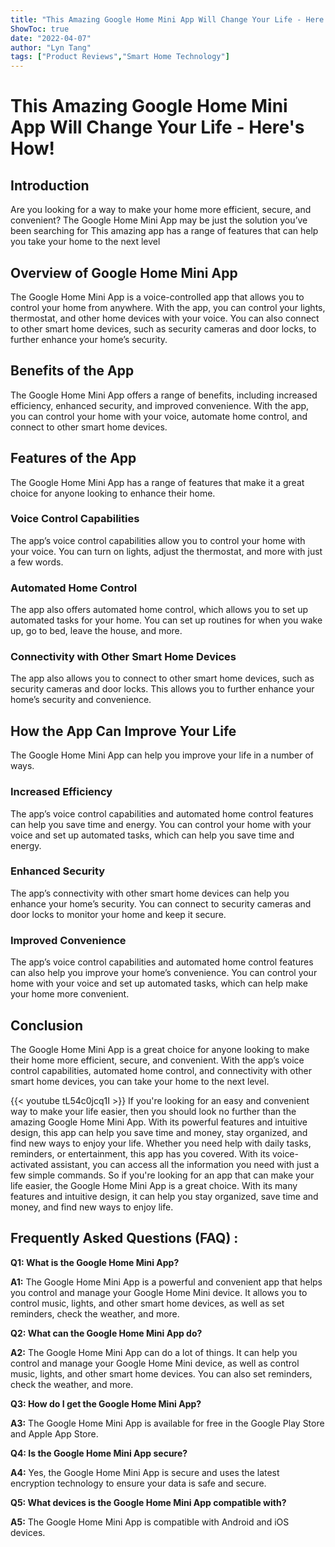 ```yaml
---
title: "This Amazing Google Home Mini App Will Change Your Life - Here's How!"
ShowToc: true 
date: "2022-04-07"
author: "Lyn Tang" 
tags: ["Product Reviews","Smart Home Technology"]
---
```

# This Amazing Google Home Mini App Will Change Your Life - Here's How!

## Introduction
Are you looking for a way to make your home more efficient, secure, and convenient? The Google Home Mini App may be just the solution you’ve been searching for This amazing app has a range of features that can help you take your home to the next level 

## Overview of Google Home Mini App
The Google Home Mini App is a voice-controlled app that allows you to control your home from anywhere. With the app, you can control your lights, thermostat, and other home devices with your voice. You can also connect to other smart home devices, such as security cameras and door locks, to further enhance your home’s security. 

## Benefits of the App
The Google Home Mini App offers a range of benefits, including increased efficiency, enhanced security, and improved convenience. With the app, you can control your home with your voice, automate home control, and connect to other smart home devices. 

## Features of the App
The Google Home Mini App has a range of features that make it a great choice for anyone looking to enhance their home. 

### Voice Control Capabilities
The app’s voice control capabilities allow you to control your home with your voice. You can turn on lights, adjust the thermostat, and more with just a few words. 

### Automated Home Control
The app also offers automated home control, which allows you to set up automated tasks for your home. You can set up routines for when you wake up, go to bed, leave the house, and more. 

### Connectivity with Other Smart Home Devices
The app also allows you to connect to other smart home devices, such as security cameras and door locks. This allows you to further enhance your home’s security and convenience. 

## How the App Can Improve Your Life
The Google Home Mini App can help you improve your life in a number of ways. 

### Increased Efficiency
The app’s voice control capabilities and automated home control features can help you save time and energy. You can control your home with your voice and set up automated tasks, which can help you save time and energy. 

### Enhanced Security
The app’s connectivity with other smart home devices can help you enhance your home’s security. You can connect to security cameras and door locks to monitor your home and keep it secure. 

### Improved Convenience
The app’s voice control capabilities and automated home control features can also help you improve your home’s convenience. You can control your home with your voice and set up automated tasks, which can help make your home more convenient. 

## Conclusion
The Google Home Mini App is a great choice for anyone looking to make their home more efficient, secure, and convenient. With the app’s voice control capabilities, automated home control, and connectivity with other smart home devices, you can take your home to the next level.

{{< youtube tL54c0jcq1I >}} 
If you're looking for an easy and convenient way to make your life easier, then you should look no further than the amazing Google Home Mini App. With its powerful features and intuitive design, this app can help you save time and money, stay organized, and find new ways to enjoy your life. Whether you need help with daily tasks, reminders, or entertainment, this app has you covered. With its voice-activated assistant, you can access all the information you need with just a few simple commands. So if you're looking for an app that can make your life easier, the Google Home Mini App is a great choice. With its many features and intuitive design, it can help you stay organized, save time and money, and find new ways to enjoy life.

## Frequently Asked Questions (FAQ) :
**Q1: What is the Google Home Mini App?**

**A1:** The Google Home Mini App is a powerful and convenient app that helps you control and manage your Google Home Mini device. It allows you to control music, lights, and other smart home devices, as well as set reminders, check the weather, and more.

**Q2: What can the Google Home Mini App do?**

**A2:** The Google Home Mini App can do a lot of things. It can help you control and manage your Google Home Mini device, as well as control music, lights, and other smart home devices. You can also set reminders, check the weather, and more.

**Q3: How do I get the Google Home Mini App?**

**A3:** The Google Home Mini App is available for free in the Google Play Store and Apple App Store.

**Q4: Is the Google Home Mini App secure?**

**A4:** Yes, the Google Home Mini App is secure and uses the latest encryption technology to ensure your data is safe and secure.

**Q5: What devices is the Google Home Mini App compatible with?**

**A5:** The Google Home Mini App is compatible with Android and iOS devices.



